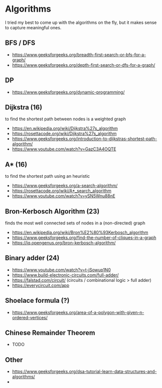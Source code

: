 # Algorithms

I tried my best to come up with the algorithms on the fly, but
it makes sense to capture meaningful ones. 


## BFS / DFS

- https://www.geeksforgeeks.org/breadth-first-search-or-bfs-for-a-graph/
- https://www.geeksforgeeks.org/depth-first-search-or-dfs-for-a-graph/


## DP

- https://www.geeksforgeeks.org/dynamic-programming/


## Dijkstra (16)

to find the shortest path between nodes is a weighted graph

- https://en.wikipedia.org/wiki/Dijkstra%27s_algorithm
- https://rosettacode.org/wiki/Dijkstra%27s_algorithm
- https://www.geeksforgeeks.org/introduction-to-dijkstras-shortest-path-algorithm/
- https://www.youtube.com/watch?v=GazC3A4OQTE

## A* (16)

to find the shortest path using an heuristic

- https://www.geeksforgeeks.org/a-search-algorithm/
- https://rosettacode.org/wiki/A*_search_algorithm
- https://www.youtube.com/watch?v=ySN5Wnu88nE


## Bron-Kerbosch Algorithm (23)

finds the most well connected sets of nodes in a (non-directed) graph

- https://en.wikipedia.org/wiki/Bron%E2%80%93Kerbosch_algorithm
- https://www.geeksforgeeks.org/find-the-number-of-cliques-in-a-graph
- https://iq.opengenus.org/bron-kerbosch-algorithm/


## Binary adder (24)

- https://www.youtube.com/watch?v=t-jSowup1N0
- https://www.build-electronic-circuits.com/full-adder/
- https://falstad.com/circuit/ (circuits / combinational logic > full adder)
- https://everycircuit.com/app


## Shoelace formula (?)

- https://www.geeksforgeeks.org/area-of-a-polygon-with-given-n-ordered-vertices/

## Chinese Remainder Theorem

- TODO


## Other

- https://www.geeksforgeeks.org/dsa-tutorial-learn-data-structures-and-algorithms/
- 
